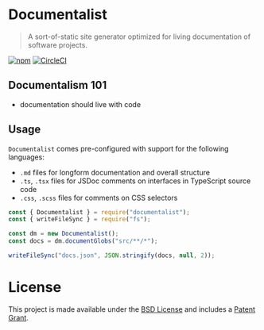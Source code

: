 # Documentalist

> A sort-of-static site generator optimized for living documentation of software projects.

[![npm](https://img.shields.io/npm/v/documentalist.svg)](https://www.npmjs.com/package/documentalist)
[![CircleCI](https://circleci.com/gh/palantir/documentalist.svg?style=shield&circle-token=1dbd27fe833e64bafb3e8de8ee111a2aee9bb79d)](https://circleci.com/gh/palantir/documentalist)

## Documentalism 101

- documentation should live with code

## Usage

`Documentalist` comes pre-configured with support for the following languages:

- `.md` files for longform documentation and overall structure
- `.ts`, `.tsx` files for JSDoc comments on interfaces in TypeScript source code
- `.css`, `.scss` files for comments on CSS selectors

```js
const { Documentalist } = require("documentalist");
const { writeFileSync } = require("fs");

const dm = new Documentalist();
const docs = dm.documentGlobs("src/**/*");

writeFileSync("docs.json", JSON.stringify(docs, null, 2));
```

# License

This project is made available under the [BSD License](https://github.com/palantir/documentalist/blob/master/LICENSE)
and includes a [Patent Grant](https://github.com/palantir/documentalist/blob/master/PATENTS).
